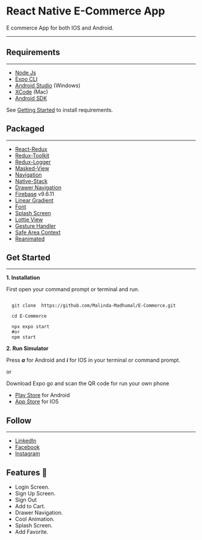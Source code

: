 # React Native E-Commerce App

E commerce App for both IOS and Android.

___

## **Requirements**

___

- [Node Js](https://nodejs.org/en/)
- [Expo CLI](https://reactnative.dev/docs/environment-setup)
- [Android Studio](https://developer.android.com/studio) (Windows)
- [XCode](https://developer.apple.com/xcode/) (Mac)
- [Android SDK](https://developer.android.com/studio)

See [Getting Started](https://reactnative.dev/docs/getting-started.html) to install requirements.

## **Packaged**

___

- [React-Redux](https://react-redux.js.org/)
- [Redux-Toolkit](https://redux-toolkit.js.org/)
- [Redux-Logger](https://www.npmjs.com/package/redux-logger)
- [Masked-View](https://github.com/react-native-masked-view/masked-view)
- [Navigation](https://reactnavigation.org/docs/getting-started)
- [Native-Stack](https://reactnavigation.org/docs/stack-navigator)
- [Drawer Navigation](https://reactnavigation.org/docs/drawer-navigator)
- [Firebase](https://rnfirebase.io/) v9.6.11
- [Linear Gradient](https://docs.expo.dev/versions/latest/sdk/linear-gradient/)
- [Font](https://docs.expo.dev/versions/v47.0.0/sdk/font/)
- [Splash Screen](https://docs.expo.dev/versions/v47.0.0/sdk/splash-screen/)
- [Lottie View](https://docs.expo.dev/versions/v47.0.0/sdk/lottie/)
- [Gesture Handler](https://docs.swmansion.com/react-native-gesture-handler/docs/installation)
- [Safe Area Context](https://reactnavigation.org/docs/getting-started)
- [Reanimated](https://docs.expo.dev/versions/latest/sdk/reanimated/)

## **Get Started**

___

**1. Installation**

First open your command prompt or terminal and run.

```text

  git clone  https://github.com/Malinda-Madhumal/E-Commerce.git

  cd E-Commerce

  npx expo start
  #or 
  npm start

```

**2. Run Simulator**

Press **_a_** for Android and **_i_** for IOS in your terminal or command prompt.

or

Download Expo go and scan the QR code for run your own phone

- [Play Store](https://play.google.com/store/apps/details?id=host.exp.exponent&hl=en&gl=US&pli=1) for Android
- [App Store](https://apps.apple.com/us/app/expo-go/id982107779) for IOS

## **Follow**

___

- [LinkedIn](https://www.linkedin.com/in/malinda-madhumal-43308321a/)
- [Facebook](https://www.facebook.com/malinda.madhumal.1)
- [Instagram](https://www.instagram.com/___m_a_l_i__/)

## Features 📃

- Login Screen.
- Sign Up Screen.
- Sign Out
- Add to Cart.
- Drawer Navigation.
- Cool Animation.
- Splash Screen.
- Add Favorite.

